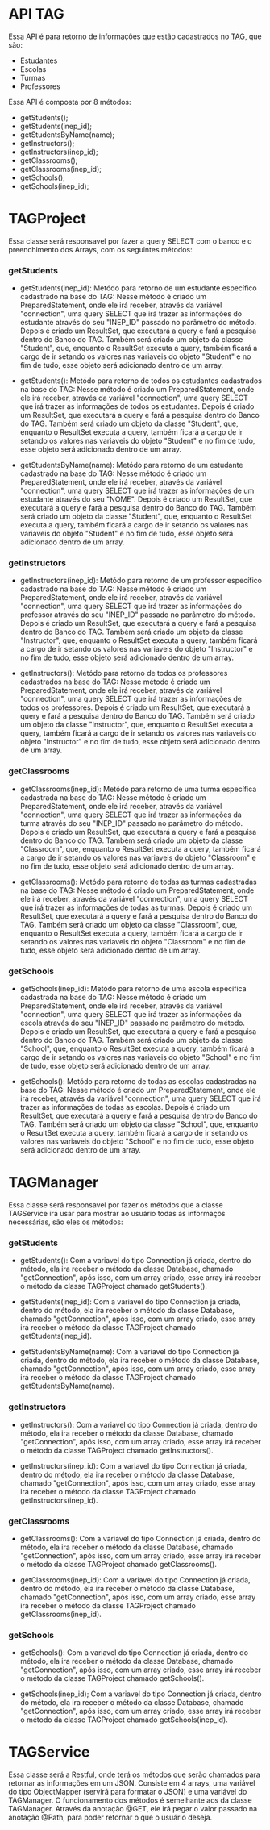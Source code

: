 # API TAG

Essa API é para retorno de informações que estão cadastrados no [TAG](https://github.com/ipti/tag), que são:

  - Estudantes
  - Escolas
  - Turmas 
  - Professores

Essa API é composta por 8 métodos:

- getStudents();
- getStudents(inep_id);
- getStudentsByName(name);
- getInstructors();
- getInstructors(inep_id);
- getClassrooms();
- getClassrooms(inep_id);
- getSchools();
- getSchools(inep_id);

# TAGProject

Essa classe será responsavel por fazer a query SELECT com o banco e o preenchimento dos Arrays, com os seguintes métodos:

### getStudents

- getStudents(inep_id): Metódo para retorno de um estudante específico cadastrado na base do TAG: Nesse método é criado um PreparedStatement, onde ele irá receber, através da variável "connection", uma query SELECT que irá trazer as informações do estudante através do seu "INEP_ID" passado no parâmetro do método. Depois é criado um ResultSet, que executará a query e fará a pesquisa dentro do Banco do TAG. Também será criado um objeto da classe "Student", que, enquanto o ResultSet executa a query, também ficará a cargo de ir setando os valores nas variaveis do objeto "Student" e no fim de tudo, esse objeto será adicionado dentro de um array.

- getStudents(): Metódo para retorno de todos os estudantes cadastrados na base do TAG: Nesse método é criado um PreparedStatement, onde ele irá receber, através da variável "connection", uma query SELECT que irá trazer as informações de todos os estudantes. Depois é criado um ResultSet, que executará a query e fará a pesquisa dentro do Banco do TAG. Também será criado um objeto da classe "Student", que, enquanto o ResultSet executa a query, também ficará a cargo de ir setando os valores nas variaveis do objeto "Student" e no fim de tudo, esse objeto será adicionado dentro de um array.

- getStudentsByName(name): Metódo para retorno de um estudante cadastrado na base do TAG: Nesse método é criado um PreparedStatement, onde ele irá receber, através da variável "connection", uma query SELECT que irá trazer as informações de um estudante através do seu "NOME". Depois é criado um ResultSet, que executará a query e fará a pesquisa dentro do Banco do TAG. Também será criado um objeto da classe "Student", que, enquanto o ResultSet executa a query, também ficará a cargo de ir setando os valores nas variaveis do objeto "Student" e no fim de tudo, esse objeto será adicionado dentro de um array.

### getInstructors

- getInstructors(inep_id): Metódo para retorno de um professor específico cadastrado na base do TAG: Nesse método é criado um PreparedStatement, onde ele irá receber, através da variável "connection", uma query SELECT que irá trazer as informações do professor através do seu "INEP_ID" passado no parâmetro do método. Depois é criado um ResultSet, que executará a query e fará a pesquisa dentro do Banco do TAG. Também será criado um objeto da classe "Instructor", que, enquanto o ResultSet executa a query, também ficará a cargo de ir setando os valores nas variaveis do objeto "Instructor" e no fim de tudo, esse objeto será adicionado dentro de um array.

- getInstructors(): Metódo para retorno de todos os professores cadastrados na base do TAG: Nesse método é criado um PreparedStatement, onde ele irá receber, através da variável "connection", uma query SELECT que irá trazer as informações de todos os professores. Depois é criado um ResultSet, que executará a query e fará a pesquisa dentro do Banco do TAG. Também será criado um objeto da classe "Instructor", que, enquanto o ResultSet executa a query, também ficará a cargo de ir setando os valores nas variaveis do objeto "Instructor" e no fim de tudo, esse objeto será adicionado dentro de um array.

### getClassrooms

- getClassrooms(inep_id): Metódo para retorno de uma turma específica cadastrada na base do TAG: Nesse método é criado um PreparedStatement, onde ele irá receber, através da variável "connection", uma query SELECT que irá trazer as informações da turma através do seu "INEP_ID" passado no parâmetro do método. Depois é criado um ResultSet, que executará a query e fará a pesquisa dentro do Banco do TAG. Também será criado um objeto da classe "Classroom", que, enquanto o ResultSet executa a query, também ficará a cargo de ir setando os valores nas variaveis do objeto "Classroom" e no fim de tudo, esse objeto será adicionado dentro de um array.

- getClassrooms(): Metódo para retorno de todas as turmas cadastradas na base do TAG: Nesse método é criado um PreparedStatement, onde ele irá receber, através da variável "connection", uma query SELECT que irá trazer as informações de todas as turmas. Depois é criado um ResultSet, que executará a query e fará a pesquisa dentro do Banco do TAG. Também será criado um objeto da classe "Classroom", que, enquanto o ResultSet executa a query, também ficará a cargo de ir setando os valores nas variaveis do objeto "Classroom" e no fim de tudo, esse objeto será adicionado dentro de um array.

### getSchools

- getSchools(inep_id): Metódo para retorno de uma escola específica cadastrada na base do TAG: Nesse método é criado um PreparedStatement, onde ele irá receber, através da variável "connection", uma query SELECT que irá trazer as informações da escola através do seu "INEP_ID" passado no parâmetro do método. Depois é criado um ResultSet, que executará a query e fará a pesquisa dentro do Banco do TAG. Também será criado um objeto da classe "School", que, enquanto o ResultSet executa a query, também ficará a cargo de ir setando os valores nas variaveis do objeto "School" e no fim de tudo, esse objeto será adicionado dentro de um array.

- getSchools(): Metódo para retorno de todas as escolas cadastradas na base do TAG: Nesse método é criado um PreparedStatement, onde ele irá receber, através da variável "connection", uma query SELECT que irá trazer as informações de todas as escolas. Depois é criado um ResultSet, que executará a query e fará a pesquisa dentro do Banco do TAG. Também será criado um objeto da classe "School", que, enquanto o ResultSet executa a query, também ficará a cargo de ir setando os valores nas variaveis do objeto "School" e no fim de tudo, esse objeto será adicionado dentro de um array.

# TAGManager

Essa classe será responsavel por fazer os métodos que a classe TAGService irá usar para mostrar ao usuário todas as informaçõs necessárias, são eles os métodos:

### getStudents

- getStudents(): Com a variavel do tipo Connection já criada, dentro do método, ela ira receber o método da classe Database, chamado "getConnection", após isso, com um array criado, esse array irá receber o método da classe TAGProject chamado getStudents().

- getStudents(inep_id): Com a variavel do tipo Connection já criada, dentro do método, ela ira receber o método da classe Database, chamado "getConnection", após isso, com um array criado, esse array irá receber o método da classe TAGProject chamado getStudents(inep_id).

- getStudentsByName(name): Com a variavel do tipo Connection já criada, dentro do método, ela ira receber o método da classe Database, chamado "getConnection", após isso, com um array criado, esse array irá receber o método da classe TAGProject chamado getStudentsByName(name).

### getInstructors

- getInstructors(): Com a variavel do tipo Connection já criada, dentro do método, ela ira receber o método da classe Database, chamado "getConnection", após isso, com um array criado, esse array irá receber o método da classe TAGProject chamado getInstructors().

- getInstructors(inep_id): Com a variavel do tipo Connection já criada, dentro do método, ela ira receber o método da classe Database, chamado "getConnection", após isso, com um array criado, esse array irá receber o método da classe TAGProject chamado getInstructors(inep_id).

### getClassrooms

- getClassrooms(): Com a variavel do tipo Connection já criada, dentro do método, ela ira receber o método da classe Database, chamado "getConnection", após isso, com um array criado, esse array irá receber o método da classe TAGProject chamado getClassrooms().

- getClassrooms(inep_id): Com a variavel do tipo Connection já criada, dentro do método, ela ira receber o método da classe Database, chamado "getConnection", após isso, com um array criado, esse array irá receber o método da classe TAGProject chamado getClassrooms(inep_id).

### getSchools

- getSchools(): Com a variavel do tipo Connection já criada, dentro do método, ela ira receber o método da classe Database, chamado "getConnection", após isso, com um array criado, esse array irá receber o método da classe TAGProject chamado getSchools().

- getSchools(inep_id); Com a variavel do tipo Connection já criada, dentro do método, ela ira receber o método da classe Database, chamado "getConnection", após isso, com um array criado, esse array irá receber o método da classe TAGProject chamado getSchools(inep_id).

# TAGService

Essa classe será a Restful, onde terá os métodos que serão chamados para retornar as informações em um JSON. Consiste em 4 arrays, uma variável do tipo ObjectMapper (servirá para formatar o JSON) e uma variável do TAGManager. O funcionamento dos métodos é semelhante aos da classe TAGManager. Através da anotação @GET, ele irá pegar o valor passado na anotação @Path, para poder retornar o que o usuário deseja.
